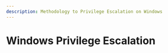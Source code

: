 ```yaml
---
description: Methodology to Privilege Escalation on Windows
---
```


# Windows Privilege Escalation

